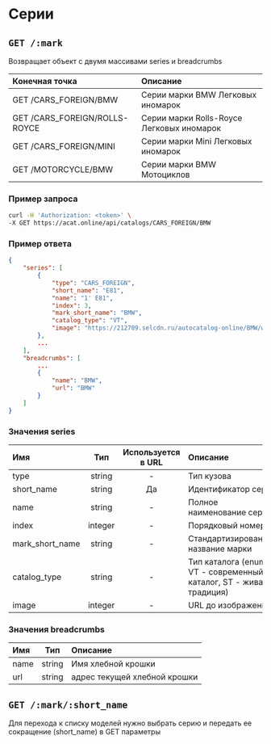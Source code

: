 # Серии

## `GET /:mark`

Возвращает объект с двумя массивами series и breadcrumbs

| Конечная точка | Описание |
| :---- | :--------------- |
| GET /CARS_FOREIGN/BMW | Серии марки BMW Легковых иномарок |
| GET /CARS_FOREIGN/ROLLS-ROYCE | Серии марки Rolls-Royce Легковых иномарок |
| GET /CARS_FOREIGN/MINI | Серии марки Mini Легковых иномарок |
| GET /MOTORCYCLE/BMW | Серии марки BMW Мотоциклов |

### Пример запроса

```bash
curl -H 'Authorization: <token>' \
-X GET https://acat.online/api/catalogs/CARS_FOREIGN/BMW
```

### Пример ответа

```json
{
    "series": [
        {
            "type": "CARS_FOREIGN",
            "short_name": "E81",
            "name": "1' E81",
            "index": 3,
            "mark_short_name": "BMW",
            "catalog_type": "VT",
            "image": "https://212709.selcdn.ru/autocatalog-online/BMW/w_grafik/163627_t.jpg"
        },
        ...
    ],
    "breadcrumbs": [
        ...
        {
            "name": "BMW",
            "url": "BMW"
        }
    ]
}
```

### Значения series

| Имя | Тип | Используется в URL | Описание |
| :---- | :------: | :------: | :--------------- |
| type | string | - | Тип кузова |
| short_name | string | Да | Идентификатор серии |
| name | string | - | Полное наименование серии |
| index | integer | - | Порядковый номер |
| mark_short_name | string | - | Стандартизированное название марки |
| catalog_type | string | - | Тип каталога (enum, VT - современный каталог, ST - живая традиция) |
| image | integer | - | URL до изображения |

### Значения breadcrumbs

| Имя | Тип | Описание |
| :---- | :------: | :--------------- |
| name | string | Имя хлебной крошки |
| url | string | адрес текущей хлебной крошки |


## `GET /:mark/:short_name`

Для перехода к списку моделей нужно выбрать серию и передать ее сокращение (short_name) в GET параметры